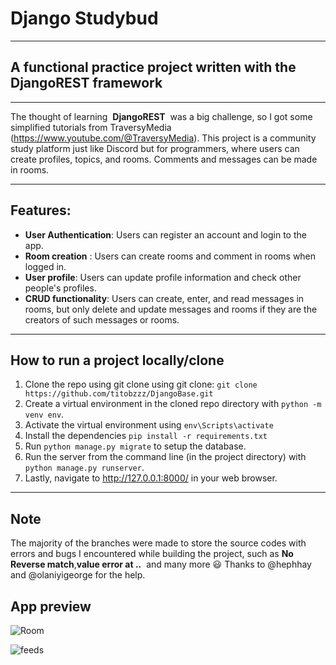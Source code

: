 
# Django Studybud
---
## A functional practice project written with the DjangoREST framework
---
The thought of learning  **DjangoREST**  was a big challenge, so I got some simplified tutorials from TraversyMedia (https://www.youtube.com/@TraversyMedia).
This project is a community study platform just like Discord but for programmers, where users can create profiles, topics, and rooms. Comments and messages can be made in rooms.
***


## Features:
+ **User Authentication**: Users can register an account and login to the app.
+ **Room creation** : Users can create rooms and comment in rooms when logged in.
+ **User profile**: Users can update profile information and check other people's profiles.
+ **CRUD functionality**: Users can create, enter, and read messages in rooms, but only delete and update messages and rooms if they are the creators of such messages or rooms.
---

## How to run a project locally/clone


1. Clone the repo using git clone using git clone:
`git clone https://github.com/titobzzz/DjangoBase.git`
2. Create a virtual environment in the cloned repo directory with `python -m venv env`.
3. Activate the virtual environment using `env\Scripts\activate`
4. Install the dependencies `pip install -r requirements.txt`
5. Run `python manage.py migrate` to setup the database.
6. Run the server from the command line (in the project directory) with `python manage.py runserver`.
7. Lastly, navigate to http://127.0.0.1:8000/ in your web browser.


---
## Note
The majority of the branches were made to store the source codes with errors and bugs I encountered while building the project, such as **No Reverse match**,**value error at ..**  and many more :smiley: Thanks to @hephhay and @olaniyigeorge for the help.

## App preview 

![Room](https://ibb.co/4RYygxx)

![feeds](https://ibb.co/TWJTy4p)